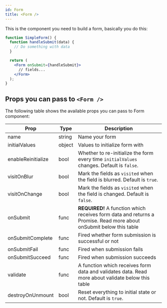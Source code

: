 ```yaml
---
id: Form
title: <Form />
---
```


This is the component you need to build a form, basically you do this:

```jsx harmony
function SimpleForm() {
  function handleSubmit(data) {
    // Do something with data
  }

  return (
    <Form onSubmit={handleSubmit}>
      // fields...
    </Form>
  );
}
```

## Props you can pass to `<Form />`

The following table shows the available props you can pass to Form component:

| Prop               | Type   | Description |
| ------------------ | ------ | ----------- |
| name               | string | Name your form |
| initialValues      | object | Values to initialize form with |
| enableReinitialize | bool   | Whether to re-initialize the form every time `initialValues` changes. Default is `false`. |
| visitOnBlur        | bool   | Mark the fields as `visited` when the field is blurred. Default is `true`. |
| visitOnChange      | bool   | Mark the fields as `visited` when the field is changed. Default is `false`. |
| onSubmit           | func   | **REQUIRED!** A function which receives form data and returns a Promise. Read more about onSubmit below this table |
| onSubmitComplete   | func   | Fired whether form submission is successful or not |
| onSubmitFail       | func   | Fired when submission fails |
| onSubmitSucceed    | func   | Fired when submission succeeds |
| validate           | func   | A function which receives form data and validates data. Read more about validate below this table |
| destroyOnUnmount   | bool   | Reset everything to initial state or not. Default is `true`. |

